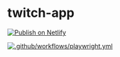 # twitch-app
[![Publish on Netlify](https://github.com/avalos010/twitch-app/actions/workflows/workflow.yml/badge.svg)](https://github.com/avalos010/twitch-app/actions/workflows/workflow.yml)

[![.github/workflows/playwright.yml](https://github.com/avalos010/twitch-app/actions/workflows/playwright.yml/badge.svg)](https://github.com/avalos010/twitch-app/actions/workflows/playwright.yml)
